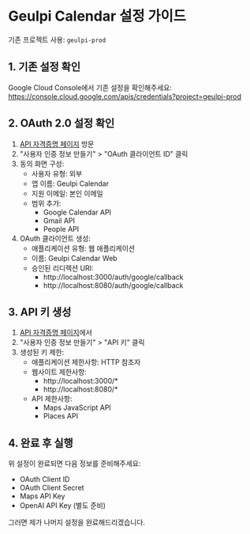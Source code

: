 # Geulpi Calendar 설정 가이드

기존 프로젝트 사용: `geulpi-prod`

## 1. 기존 설정 확인

Google Cloud Console에서 기존 설정을 확인해주세요:
https://console.cloud.google.com/apis/credentials?project=geulpi-prod

## 2. OAuth 2.0 설정 확인

1. [API 자격증명 페이지](https://console.cloud.google.com/apis/credentials?project=geulpi-prod) 방문
2. "사용자 인증 정보 만들기" > "OAuth 클라이언트 ID" 클릭
3. 동의 화면 구성:
   - 사용자 유형: 외부
   - 앱 이름: Geulpi Calendar
   - 지원 이메일: 본인 이메일
   - 범위 추가: 
     - Google Calendar API
     - Gmail API
     - People API
4. OAuth 클라이언트 생성:
   - 애플리케이션 유형: 웹 애플리케이션
   - 이름: Geulpi Calendar Web
   - 승인된 리디렉션 URI:
     - http://localhost:3000/auth/google/callback
     - http://localhost:8080/auth/google/callback

## 3. API 키 생성

1. [API 자격증명 페이지](https://console.cloud.google.com/apis/credentials?project=geulpi-test-0731)에서
2. "사용자 인증 정보 만들기" > "API 키" 클릭
3. 생성된 키 제한:
   - 애플리케이션 제한사항: HTTP 참조자
   - 웹사이트 제한사항: 
     - http://localhost:3000/*
     - http://localhost:8080/*
   - API 제한사항: 
     - Maps JavaScript API
     - Places API

## 4. 완료 후 실행

위 설정이 완료되면 다음 정보를 준비해주세요:
- OAuth Client ID
- OAuth Client Secret  
- Maps API Key
- OpenAI API Key (별도 준비)

그러면 제가 나머지 설정을 완료해드리겠습니다.